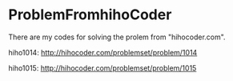 # ProblemFromhihoCoder
There are my codes for solving the prolem from "hihocoder.com".

hiho1014:
http://hihocoder.com/problemset/problem/1014

hiho1015:
http://hihocoder.com/problemset/problem/1015
